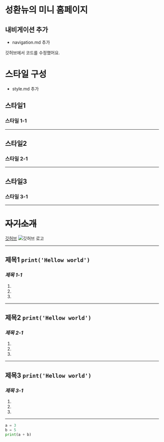 # 성환뉴의 미니 홈페이지

## 내비게이션 추가
- navigation.md 추가


깃허브에서 코드를 수정했어요.

# 스타일 구성
- style.md 추가

## 스타일1
### 스타일 1-1

---

## 스타일2
### 스타일 2-1

---

## 스타일3
### 스타일 3-1

---

# ~~자기소개~~

[깃허브](https://github.com/sung-hwan-new/Minihomepage/blob/main/README.md)
![깃허브 로고](https://velog.velcdn.com/images/persestitan/post/5ef6f63a-c279-465d-b65d-97ff39848f6c/image.jpeg)

---

## **제목1** `print('Hellow world')`
### *제목 1-1*
1.
2.
3.

---

## **제목2** `print('Hellow world')`
### *제목 2-1*
1.
2.
3.

---

## **제목3** `print('Hellow world')`
### *제목 3-1*
1.
2.
3.

---

```Python
a = 3
b = 5
print(a + b)
```
